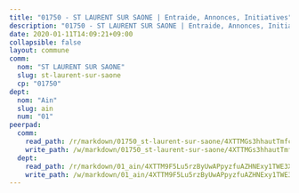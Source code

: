 ```yaml
---
title: "01750 - ST LAURENT SUR SAONE | Entraide, Annonces, Initiatives"
description: "01750 - ST LAURENT SUR SAONE | Entraide, Annonces, Initiatives"
date: 2020-01-11T14:09:21+09:00
collapsible: false
layout: commune
comm:
  nom: "ST LAURENT SUR SAONE"
  slug: st-laurent-sur-saone
  cp: "01750"
dept:
  nom: "Ain"
  slug: ain
  num: "01"
peerpad:
  comm:
    read_path: /r/markdown/01750_st-laurent-sur-saone/4XTTMGs3hhautTmfcLdrLDRzBGjPYmSwFf83YfBti1i6We7yu
    write_path: /w/markdown/01750_st-laurent-sur-saone/4XTTMGs3hhautTmfcLdrLDRzBGjPYmSwFf83YfBti1i6We7yu-K3TgU63dkZkzCJPzSFYAFy35RKthCkzfDwiwDR5jYGXrxov1cQVrgb3YcgoqCrh4AB1B7idXJfFGS2VNKDhkQGrqn3Cybk3b9NUD8SGpCyUjk6HFTNbAgczQ8CNszMrmErso719M
  dept:
    read_path: /r/markdown/01_ain/4XTTM9F5Lu5rzByUwAPpyzfuAZHNExy1TWE3X3wiTrPFfiAJr
    write_path: /w/markdown/01_ain/4XTTM9F5Lu5rzByUwAPpyzfuAZHNExy1TWE3X3wiTrPFfiAJr-K3TgUnxzeFoJA4CB58vXNvKXURJneTNZHUsypAQGicGiZu7AS2sPbjspGpj7s3MmMv58YhkLaSUMQMHaiKAfoMv6wF36Urxbqqh8MmnXpnKkbVhnAishABEkMRAiyAt8GGJ1Jer2
---
```


